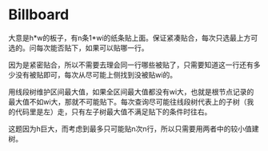 # Billboard 

大意是h\*w的板子，有n条1\*wi的纸条贴上面。保证紧凑贴合，每次只选最上方可选的。问每次能否贴下，如果可以贴哪一行。

因为是紧密贴合，所以不需要去理会同一行哪些被贴了，只需要知道这一行还有多少没有被贴即可，每次从尽可能上侧找到没被贴wi的。

用线段树维护区间最大值，如果全区间最大值都没有wi大，也就是根节点记录的最大值不如wi大，那就不可能贴下。每次查询尽可能往线段树代表上的子树（我的代码里是左）走，只有左子树最大值不满足贴下的条件时往右。

这题因为h巨大，而考虑到最多只可能贴n次n行，所以只需要用两者中的较小值建树。

